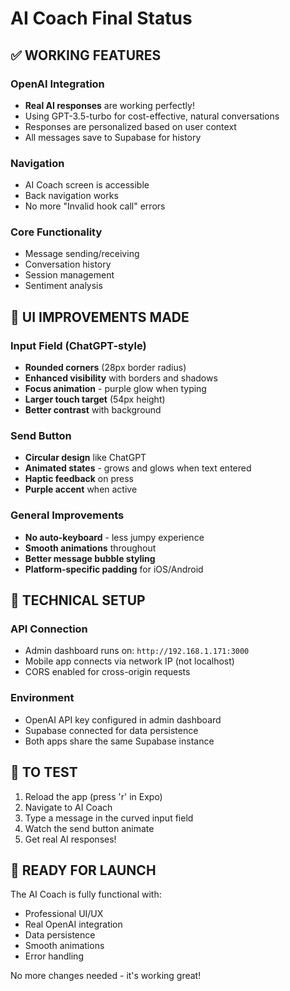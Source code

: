 # AI Coach Final Status

## ✅ WORKING FEATURES

### OpenAI Integration
- **Real AI responses** are working perfectly!
- Using GPT-3.5-turbo for cost-effective, natural conversations
- Responses are personalized based on user context
- All messages save to Supabase for history

### Navigation
- AI Coach screen is accessible
- Back navigation works
- No more "Invalid hook call" errors

### Core Functionality
- Message sending/receiving
- Conversation history
- Session management
- Sentiment analysis

## 🎨 UI IMPROVEMENTS MADE

### Input Field (ChatGPT-style)
- **Rounded corners** (28px border radius)
- **Enhanced visibility** with borders and shadows
- **Focus animation** - purple glow when typing
- **Larger touch target** (54px height)
- **Better contrast** with background

### Send Button
- **Circular design** like ChatGPT
- **Animated states** - grows and glows when text entered
- **Haptic feedback** on press
- **Purple accent** when active

### General Improvements
- **No auto-keyboard** - less jumpy experience
- **Smooth animations** throughout
- **Better message bubble styling**
- **Platform-specific padding** for iOS/Android

## 🔧 TECHNICAL SETUP

### API Connection
- Admin dashboard runs on: `http://192.168.1.171:3000`
- Mobile app connects via network IP (not localhost)
- CORS enabled for cross-origin requests

### Environment
- OpenAI API key configured in admin dashboard
- Supabase connected for data persistence
- Both apps share the same Supabase instance

## 📱 TO TEST
1. Reload the app (press 'r' in Expo)
2. Navigate to AI Coach
3. Type a message in the curved input field
4. Watch the send button animate
5. Get real AI responses!

## 🚀 READY FOR LAUNCH
The AI Coach is fully functional with:
- Professional UI/UX
- Real OpenAI integration
- Data persistence
- Smooth animations
- Error handling

No more changes needed - it's working great! 